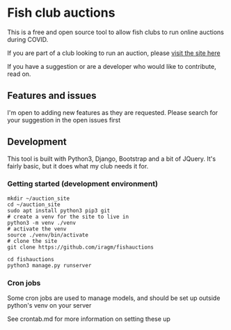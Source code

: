 # Fish club auctions

This is a free and open source tool to allow fish clubs to run online auctions during COVID.

If you are part of a club looking to run an auction, please [visit the site here](https://auctions.toxotes.org/about)

If you have a suggestion or are a developer who would like to contribute, read on.

## Features and issues
I'm open to adding new features as they are requested.  Please search for your suggestion in the open issues first

## Development
This tool is built with Python3, Django, Bootstrap and a bit of JQuery.  It's fairly basic, but it does what my club needs it for.

### Getting started (development environment)
```
mkdir ~/auction_site
cd ~/auction_site
sudo apt install python3 pip3 git
# create a venv for the site to live in
python3 -m venv ./venv
# activate the venv
source ./venv/bin/activate
# clone the site
git clone https://github.com/iragm/fishauctions

cd fishauctions
python3 manage.py runserver
```

### Cron jobs
Some cron jobs are used to manage models, and should be set up outside python's venv on your server

See crontab.md for more information on setting these up
